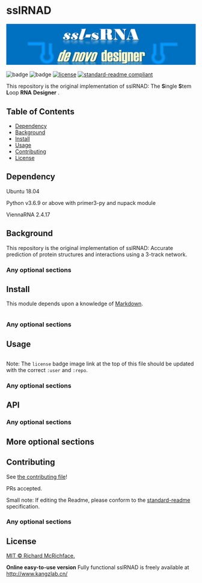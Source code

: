 # sslRNAD

![banner](https://github.com/hklz/sslRNAD/blob/main/img/sRNA.png)

![badge]()
![badge]()
[![license](https://img.shields.io/github/license/:user/:repo.svg)](LICENSE)
[![standard-readme compliant](https://img.shields.io/badge/readme%20style-standard-brightgreen.svg?style=flat-square)](https://github.com/RichardLitt/standard-readme)

This repository is the original implementation of sslRNAD: The **S**ingle **S**tem **L**oop **RNA** **Designer** .

## Table of Contents

- [Dependency](#dependency)
- [Background](#background)
- [Install](#install)
- [Usage](#usage)
- [Contributing](#contributing)
- [License](#license)

## Dependency

Ubuntu 18.04

Python v3.6.9 or above with primer3-py and nupack module

ViennaRNA 2.4.17

## Background

This repository is the original implementation of sslRNAD: Accurate prediction of protein structures and interactions using a 3-track network.


### Any optional sections

## Install

This module depends upon a knowledge of [Markdown]().

```
```

### Any optional sections

## Usage

```
```

Note: The `license` badge image link at the top of this file should be updated with the correct `:user` and `:repo`.

### Any optional sections

## API

### Any optional sections

## More optional sections

## Contributing

See [the contributing file](CONTRIBUTING.md)!

PRs accepted.

Small note: If editing the Readme, please conform to the [standard-readme](https://github.com/RichardLitt/standard-readme) specification.

### Any optional sections

## License

[MIT © Richard McRichface.](../LICENSE)


**Online easy-to-use version**
Fully functional sslRNAD is freely available at http://www.kangzlab.cn/
